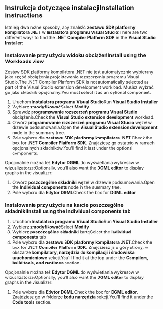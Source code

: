 ## <a name="installation-instructions"></a><span data-ttu-id="578ce-101">Instrukcje dotyczące instalacji</span><span class="sxs-lookup"><span data-stu-id="578ce-101">Installation instructions</span></span> 

<span data-ttu-id="578ce-102">Istnieją dwa różne sposoby, aby znaleźć **zestawu SDK platformy kompilatora .NET** w **Instalatora programu Visual Studio**:</span><span class="sxs-lookup"><span data-stu-id="578ce-102">There are two different ways to find the **.NET Compiler Platform SDK** in the **Visual Studio Installer**:</span></span>

### <a name="install-using-the-workloads-view"></a><span data-ttu-id="578ce-103">Instalowanie przy użyciu widoku obciążeń</span><span class="sxs-lookup"><span data-stu-id="578ce-103">Install using the Workloads view</span></span>

<span data-ttu-id="578ce-104">Zestaw SDK platformy kompilatora .NET nie jest automatycznie wybierany jako część obciążenia projektowania rozszerzenia programu Visual Studio.</span><span class="sxs-lookup"><span data-stu-id="578ce-104">The .NET Compiler Platform SDK is not automatically selected as part of the Visual Studio extension development workload.</span></span> <span data-ttu-id="578ce-105">Musisz wybrać go jako składnik opcjonalny.</span><span class="sxs-lookup"><span data-stu-id="578ce-105">You must select it as an optional component.</span></span>

1. <span data-ttu-id="578ce-106">Uruchom **Instalatora programu Visual Studio**</span><span class="sxs-lookup"><span data-stu-id="578ce-106">Run **Visual Studio Installer**</span></span> 
1. <span data-ttu-id="578ce-107">Wybierz **zmodyfikować**</span><span class="sxs-lookup"><span data-stu-id="578ce-107">Select **Modify**</span></span> 
1. <span data-ttu-id="578ce-108">Sprawdź **programowanie rozszerzeń programu Visual Studio** obciążenia.</span><span class="sxs-lookup"><span data-stu-id="578ce-108">Check the **Visual Studio extension development** workload.</span></span>
1. <span data-ttu-id="578ce-109">Otwórz **programowanie rozszerzeń programu Visual Studio** węzeł w drzewie podsumowania.</span><span class="sxs-lookup"><span data-stu-id="578ce-109">Open the **Visual Studio extension development** node in the summary tree.</span></span>
1. <span data-ttu-id="578ce-110">Pole wyboru dla **zestawu SDK platformy kompilatora .NET**.</span><span class="sxs-lookup"><span data-stu-id="578ce-110">Check the box for **.NET Compiler Platform SDK**.</span></span> <span data-ttu-id="578ce-111">Znajdziesz go ostatnio w ramach opcjonalnych składników.</span><span class="sxs-lookup"><span data-stu-id="578ce-111">You'll find it last under the optional components.</span></span>

<span data-ttu-id="578ce-112">Opcjonalnie można też **Edytor DGML** do wyświetlania wykresów w wizualizatorze:</span><span class="sxs-lookup"><span data-stu-id="578ce-112">Optionally, you'll also want the **DGML editor** to display graphs in the visualizer:</span></span>

1. <span data-ttu-id="578ce-113">Otwórz **poszczególne składniki** węzeł w drzewie podsumowania.</span><span class="sxs-lookup"><span data-stu-id="578ce-113">Open the **Individual components** node in the summary tree.</span></span>
1. <span data-ttu-id="578ce-114">Pole wyboru dla **Edytor DGML**</span><span class="sxs-lookup"><span data-stu-id="578ce-114">Check the box for **DGML editor**</span></span>

### <a name="install-using-the-individual-components-tab"></a><span data-ttu-id="578ce-115">Instalowanie przy użyciu na karcie poszczególne składniki</span><span class="sxs-lookup"><span data-stu-id="578ce-115">Install using the Individual components tab</span></span>

1. <span data-ttu-id="578ce-116">Uruchom **Instalatora programu Visual Studio**</span><span class="sxs-lookup"><span data-stu-id="578ce-116">Run **Visual Studio Installer**</span></span> 
1. <span data-ttu-id="578ce-117">Wybierz **zmodyfikować**</span><span class="sxs-lookup"><span data-stu-id="578ce-117">Select **Modify**</span></span> 
1. <span data-ttu-id="578ce-118">Wybierz **poszczególne składniki** kartę</span><span class="sxs-lookup"><span data-stu-id="578ce-118">Select the **Individual components** tab</span></span> 
1. <span data-ttu-id="578ce-119">Pole wyboru dla **zestawu SDK platformy kompilatora .NET**.</span><span class="sxs-lookup"><span data-stu-id="578ce-119">Check the box for **.NET Compiler Platform SDK**.</span></span> <span data-ttu-id="578ce-120">Znajdziesz ją u góry strony, w obszarze **kompilatory, narzędzia do kompilacji i środowiska uruchomieniowe** sekcji.</span><span class="sxs-lookup"><span data-stu-id="578ce-120">You'll find it at the top under the **Compilers, build tools, and runtimes** section.</span></span>

<span data-ttu-id="578ce-121">Opcjonalnie można też **Edytor DGML** do wyświetlania wykresów w wizualizatorze:</span><span class="sxs-lookup"><span data-stu-id="578ce-121">Optionally, you'll also want the **DGML editor** to display graphs in the visualizer:</span></span>

1. <span data-ttu-id="578ce-122">Pole wyboru dla **Edytor DGML**.</span><span class="sxs-lookup"><span data-stu-id="578ce-122">Check the box for **DGML editor**.</span></span> <span data-ttu-id="578ce-123">Znajdziesz go w folderze **kodu narzędzia** sekcji.</span><span class="sxs-lookup"><span data-stu-id="578ce-123">You'll find it under the **Code tools** section.</span></span>
